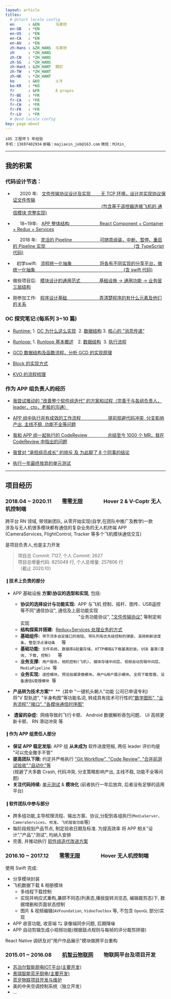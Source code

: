 ```yaml
---
layout: article
titles:
  # @start locale config
  en      : &EN       马家欣
  en-GB   : *EN
  en-US   : *EN
  en-CA   : *EN
  en-AU   : *EN
  zh-Hans : &ZH_HANS  马家欣
  zh      : *ZH_HANS
  zh-CN   : *ZH_HANS
  zh-SG   : *ZH_HANS
  zh-Hant : &ZH_HANT  關於
  zh-TW   : *ZH_HANT
  zh-HK   : *ZH_HANT
  ko      : &KO       소개
  ko-KR   : *KO
  fr      : &FR       À propos
  fr-BE   : *FR
  fr-CA   : *FR
  fr-CH   : *FR
  fr-FR   : *FR
  fr-LU   : *FR
  # @end locale config
key: page-about
---
```



`iOS 工程师`&nbsp;`5 年经验`&nbsp;  
`手机：13697402934`&nbsp;`邮箱：majiaxin_job@163.com`&nbsp;`微信：MJXin_`  

---
## 我的积累
### 代码设计节选：
* &emsp;&nbsp;&nbsp;2020 年: &nbsp;&nbsp;[文件传输协议设计及实现&emsp;&emsp;&nbsp;无 TCP 环境，设计并实现协议保证文件传输  
&emsp;&emsp;&emsp;&emsp;&emsp;&emsp;&emsp;&emsp;&emsp;&emsp;&emsp;&emsp;&emsp;&emsp;&emsp;&emsp;&nbsp;&emsp;&emsp;&emsp;&nbsp;&nbsp;(包含基于遥控器连接飞机的 通信模块 完整实现)](https://mjxin.github.io/2020/10/20/%E8%AE%BE%E8%AE%A1%E4%B8%93%E9%A2%98-USB%E6%96%87%E4%BB%B6%E4%BC%A0%E8%BE%93%E5%8D%8F%E8%AE%AE.html)

* &emsp;&nbsp;&nbsp;18~19年: &nbsp;&nbsp;[APP 整体结构&emsp;&emsp;&emsp;&emsp;&emsp;&emsp;&nbsp;&nbsp;&nbsp;React Component + Container + Redux + Services](https://mjxin.github.io/2020/10/19/%E8%AE%BE%E8%AE%A1%E4%B8%93%E9%A2%98-APP%E7%BB%93%E6%9E%84.html)

* &emsp;&nbsp;&nbsp;2018 年: &nbsp;&nbsp;[灵活的 Pipeline&emsp;&emsp;&emsp;&emsp;&emsp;&emsp;&nbsp;可随意组装，中断、暂停、重启的 Pipeline 实现 
&emsp;&emsp;&emsp;&emsp;&emsp;&emsp;&emsp;&emsp;&emsp;&emsp;&emsp;&emsp;&emsp;&emsp;&emsp;&emsp;&emsp;&emsp;&emsp;&nbsp;&nbsp;(含 TypeScript 代码)](https://mjxin.github.io/2020/10/18/%E8%AE%BE%E8%AE%A1%E4%B8%93%E9%A2%98-%E7%81%B5%E6%B4%BB%E6%8B%BC%E8%A3%85%E7%9A%84-Pipeline.html)

* &nbsp;&nbsp;&nbsp;初学swift: &nbsp;&nbsp;[流程统一化抽象&emsp;&emsp;&emsp;&emsp;&emsp;&emsp; 将各有不同实现的分享平台，做统一化抽象
&emsp;&emsp;&emsp;&emsp;&emsp;&emsp;&emsp;&emsp;&emsp;&emsp;&emsp;&emsp;&emsp;&emsp;&emsp;&emsp;&emsp;&emsp;&emsp;&nbsp;&nbsp;(含 swift 代码)](https://mjxin.github.io/2020/10/16/%E8%AE%BE%E8%AE%A1%E4%B8%93%E9%A2%98-%E5%88%86%E4%BA%AB%E6%A8%A1%E5%9D%97.html)

* 做些项目后: &nbsp;&nbsp;[模块设计的通用范式&emsp;&emsp;&emsp;&emsp; 基础设施 -> 通用功能 -> 业务层 三层结构](https://mjxin.github.io/2020/10/17/%E8%AE%BE%E8%AE%A1%E4%B8%93%E9%A2%98-%E6%A8%A1%E5%9D%97%E8%AE%BE%E8%AE%A1%E9%80%9A%E7%94%A8%E8%8C%83%E5%BC%8F.html)

* 刚参加工作: &nbsp;&nbsp;[程序设计基础&emsp;&emsp;&emsp;&emsp;&emsp;&emsp;&emsp; 弄清楚程序的有什么元素及他们的关系](https://mjxin.github.io/2020/10/15/%E8%AE%BE%E8%AE%A1%E4%B8%93%E9%A2%98-%E7%A8%8B%E5%BA%8F%E6%9C%89%E4%BB%80%E4%B9%88%E5%85%83%E7%B4%A0.html)

### OC 探究笔记:(每系列 3~10 篇)
* [Runtime:](https://mjxin.github.io/2020/09/12/%E7%B4%A2%E5%BC%95-OC-%E7%9A%84%E6%BA%90%E7%A0%81%E8%A7%A3%E6%9E%90%E7%B3%BB%E5%88%97.html#runtime-%E7%B3%BB%E5%88%97) 1. [OC 为什么这么实现](https://mjxin.github.io/2020/08/27/OC%E5%9F%BA%E7%9F%B3-Runtime-%E6%AD%A3%E6%96%871.html)&nbsp;&nbsp;2. [数据结构](https://mjxin.github.io/2020/08/26/OC%E5%9F%BA%E7%9F%B3-Runtime-%E6%AD%A3%E6%96%872.html) 3. [核心的 ”消息传递“](https://mjxin.github.io/2020/08/25/OC%E5%9F%BA%E7%9F%B3-Runtime-%E6%AD%A3%E6%96%873.html)

* [Runloop:](https://mjxin.github.io/2020/09/12/%E7%B4%A2%E5%BC%95-OC-%E7%9A%84%E6%BA%90%E7%A0%81%E8%A7%A3%E6%9E%90%E7%B3%BB%E5%88%97.html#runloop-%E7%B3%BB%E5%88%97) 1. [Runloop 基本概述](https://mjxin.github.io/2020/08/20/OC%E5%9F%BA%E7%9F%B3-Runloop-%E6%AD%A3%E6%96%871.html)&emsp;2. [数据结构](https://mjxin.github.io/2020/08/19/OC基石-Runloop-正文2.html)&nbsp;&nbsp;3. [执行流程](https://mjxin.github.io/2020/08/18/OC%E5%9F%BA%E7%9F%B3-Runloop-%E6%AD%A3%E6%96%873.html)  

* [GCD 数据结构及函数流程，分析 GCD 的实现原理](https://mjxin.github.io/2020/09/12/%E7%B4%A2%E5%BC%95-OC-%E7%9A%84%E6%BA%90%E7%A0%81%E8%A7%A3%E6%9E%90%E7%B3%BB%E5%88%97.html#gcd-%E7%B3%BB%E5%88%97)

* [Block 的实现方式](https://mjxin.github.io/2020/08/15/OC%E5%9F%BA%E7%9F%B3-Block-%E6%AD%A3%E6%96%87.html)

* [KVO 的流程梳理](https://mjxin.github.io/2020/08/16/OC%E5%9F%BA%E7%9F%B3-KVO-%E6%AD%A3%E6%96%87.html)

### 作为 APP 组负责人的经历
* [我尝试推动的 ”改善整个软件组迭代“ 的方案和过程（完善于与各组负责人，leader，cto，老板的沟通）](https://mjxin.github.io/2020/10/12/%E7%B4%A2%E5%BC%95-%E6%94%B9%E8%BF%9B%E5%85%AC%E5%8F%B8%E8%BD%AF%E4%BB%B6%E7%BB%84%E8%BF%AD%E4%BB%A3%E5%B0%9D%E8%AF%95.html)

* [APP 组中执行并有成效的工作流程 &emsp;&emsp;&emsp;&emsp;&emsp;&nbsp;&nbsp; 提前规避代码冲突, 分支影响产出, 主线不稳, 功能不全等问题](https://mjxin.github.io/2020/08/10/%E5%B7%A5%E7%A8%8B%E4%B8%93%E9%A2%98-APP%E7%BB%84%E6%8E%A8%E8%A1%8C%E7%9A%84%E5%B7%A5%E4%BD%9C%E6%B5%81%E7%A8%8B.html)

* [我和 APP 组一起执行的 CodeReview &emsp;&emsp;&emsp;&emsp; 总结至今 1000 个 MR，我在 CodeReview 中指出的问题](https://mjxin.github.io/2020/08/08/%E5%B7%A5%E7%A8%8B%E4%B8%93%E9%A2%98-CodeReview%E6%88%90%E6%9E%9C%E5%9B%9E%E9%A1%BE.html)

* [我曾对 “承担组员成长” 的排斥 及 为此聊了 8 个同事的结论](https://mjxin.github.io/2020/08/05/%E5%85%B3%E4%BA%8E%E6%80%8E%E4%B9%88%E5%AF%B9%E5%BE%85%E5%85%AC%E5%8F%B8%E4%B8%8E%E5%90%8C%E4%BA%8B.html)

* [执行一年最终放弃的单元测试](https://mjxin.github.io/2020/08/04/%E5%B7%A5%E7%A8%8B%E4%B8%93%E9%A2%98-%E5%8D%95%E5%85%83%E6%B5%8B%E8%AF%95.html)

---

<!-- ## 个人经历
2016.10 ~ 至今&emsp;&emsp;&emsp;&emsp;&emsp;&emsp;&emsp;&emsp;&emsp;&emsp;杭州零零科技&emsp;&emsp;&emsp;&emsp;&emsp;&emsp;&emsp;&emsp;iOS 开发 & APP 组负责人  
2015.01 ~ 2016.08&emsp;&emsp;&emsp;&emsp;&emsp;&emsp;&emsp;&emsp;&nbsp;广州机智云物联网&emsp;&emsp;&emsp;&emsp;&emsp;&emsp;iOS 开发  
2011.09 ~ 2015.06&emsp;&emsp;&emsp;&emsp;&emsp;&emsp;&emsp;&emsp;&nbsp;肇庆学院(2A)&emsp;&emsp;&emsp;&emsp;&emsp;&emsp;&emsp;&emsp;本科  

--- -->

## 项目经历
### 2018.04 ~ 2020.11  [零零无限](https://zerozerorobotics.com)    Hover 2 & V-Coptr 无人机控制端
跨平台 RN 领域, 带领新团队, 从零开始实现(自学,在团队中推广及教学)一款  
涉及与无人机很多模块都有通信的复杂业务的无人机终端 APP  
(CameraServices, FlightControl, Tracker 等多个飞机模块通信交互)

是项目负责人,也是主力开发  
> 项目总 Commit: 7127, 个人 Commit: 2627  
> 项目总增量代码: 825049 行, 个人总增量: 257806 行  
>（截止 2020.10）  

   
#### ❙技术上负责的部分   
* APP 基础设施 **方案\协议的选型和实现**, 包括: 
  * **协议的选择设计与功能实现:**&nbsp;&nbsp;APP 与飞机 控制、摇杆、图传、USB遥控 等不同"通信协议", 通信及上层功能实现   
  &emsp;&emsp;&emsp;&emsp;&emsp;&emsp;&emsp;&emsp;&emsp;&emsp;&emsp;&emsp;&emsp;"业务功能协议", ["文件传输协议"](https://mjxin.github.io/2020/10/20/%E8%AE%BE%E8%AE%A1%E4%B8%93%E9%A2%98-USB%E6%96%87%E4%BB%B6%E4%BC%A0%E8%BE%93%E5%8D%8F%E8%AE%AE.html) 等制定和实现
  * **结构探索并搭建:**&nbsp;&nbsp;[Redux+Services 处理业务的方式](https://mjxin.github.io/2020/10/19/%E8%AE%BE%E8%AE%A1%E4%B8%93%E9%A2%98-APP%E7%BB%93%E6%9E%84.html)
  * **基础组件:**&nbsp;&nbsp;`带节流多自定接口的按钮`、`带队列有优先级控制的弹窗`、`高频刷新进度条`、`整型浮点滑动条` &nbsp;&nbsp;&nbsp;&nbsp;等
  * **基础功能:**&nbsp;&nbsp;`文件系统`、`数据库&轻量存储`、`HTTP模板&下载基类封装`、`USB 基类(查询, 下载, 控制)`  &emsp;&nbsp;等
  * **业务支撑:**&nbsp;&nbsp;`用户服务`、`相机控制(飞机)`、`媒体存储中间层`、`视频自动剪辑中间层`、`MediaPipeline` &nbsp;等
  * **业务实现:**&nbsp;&nbsp;`遥控模块`、`预览拍摄录像模块`、`用户&用户展示模块`、`全局下载管理`、`设备通信&管理模块`&nbsp;&nbsp;等

* **产品转为技术方案****&nbsp;&nbsp;**&nbsp;&nbsp;(其中 "一键机头朝人"功能 公司已申请专利)  
  将"V 型轨迹", "半身构图"等功能名词, 转成具有技术可行性的["数学图形", "业务流程","接口", "各模块通信时序图"](https://mjxin.github.io/2020/05/30/%E9%A1%B9%E7%9B%AE%E9%99%84%E5%BD%95-%E6%99%BA%E8%83%BD%E6%A8%A1%E5%BC%8F.html)

* **&nbsp;遗留的杂症:**&nbsp;&nbsp;网络导致的飞行卡顿、 Android 数据解析吞包问题、 UI 高频更新卡顿、 RN 滑动冲突 等

#### ❙作为 APP 组责任人部分
* **保证 APP 稳定发版:**  APP 组 **从未成为** 软件进度短板, 两任 leader 评价均是 "可以完全撒手不管"
* **提高团队下限:** 约定并严格执行 ["Git Workflow", "Code Review", "合并前测试验收","自动化"等](https://mjxin.github.io/2020/08/12/%E7%B4%A2%E5%BC%95-%E5%B7%A5%E7%A8%8B%E4%B8%93%E9%A2%98%E7%B4%A2%E5%BC%95.html)  
 (规避了大多数 Crash, 代码冲突, 分支策略影响产出, 主线不稳, 功能不全等问题)
* **关注代码持续:** [单元测试](https://mjxin.github.io/2020/08/04/%E5%B7%A5%E7%A8%8B%E4%B8%93%E9%A2%98-%E5%8D%95%E5%85%83%E6%B5%8B%E8%AF%95.html) & **模块化** (前者执行一年后放弃, 后者没有足够的适用平台)

#### ❙软件团队中参与部分
* 跨多组功能,主导梳理流程、输出方案、协议,分配到各组执行(`MediaServer`、`CameraServices`、`校准`、`飞机智能功能`等)
* 每阶段规划产品节点, 制定验收日期及标准. 为提高效率 将 APP 相关"设计","产品","测试", 均纳入安排
* 完善, 并推动执行 [软件组迭代改进方案](https://mjxin.github.io/2020/10/12/%E7%B4%A2%E5%BC%95-%E6%94%B9%E8%BF%9B%E5%85%AC%E5%8F%B8%E8%BD%AF%E4%BB%B6%E7%BB%84%E8%BF%AD%E4%BB%A3%E5%B0%9D%E8%AF%95.html)


### 2016.10 ~ 2017.12  [零零无限](https://zerozerorobotics.com)    Hover 无人机控制端
使用 Swift 完成:
* 分享模块封装
* 飞机数据下载 & 相册模块
  * 多线程下载控制
  * 实现并响应式重构,兼顾不同态(列表态,播放旋转浏览态, 编辑裁剪态)下, 数据增删和页面状态控制
  * 图片 & 视频编辑(`AVFoundation`, `VideoToolbox` 等, 不包含 `OpenGL` 部分)实现
* APP 收音功能, 收音端 ⇆ 录像端同步问题,  后期降噪
* APP 自动剪辑生成小视频功能(根据鼓点规则与每帧的评分裁剪拼接)

React Native 调研及对"用户作品展示"模块做跨平台重构

### 2015.01 ~ 2016.08  [机智云物联网](https://www.gizwits.com)  物联网平台及项目开发
* [苏泊尔智能厨电IOT平台(主要开发)](https://mjxin.github.io/2016/08/04/%E6%9C%BA%E6%99%BA%E4%BA%91-%E9%A1%B9%E7%9B%AE%E7%95%99%E6%A1%A3-%E8%8B%8F%E5%B7%A7%E5%B7%A7.html)
* [景瑞智能蓝牙厨电(主要开发)](https://mjxin.github.io/2016/08/04/%E6%9C%BA%E6%99%BA%E4%BA%91-%E9%A1%B9%E7%9B%AE%E7%95%99%E6%A1%A3-%E8%93%9D%E7%89%99%E7%89%A9%E8%81%94%E9%A1%B9%E7%9B%AE.html#%E6%99%AF%E7%91%9E%E6%99%BA%E8%83%BD%E5%8E%A8%E5%85%B7vmark)
* [蓝牙物联项目开发与维护](https://mjxin.github.io/2016/08/04/%E6%9C%BA%E6%99%BA%E4%BA%91-%E9%A1%B9%E7%9B%AE%E7%95%99%E6%A1%A3-%E8%93%9D%E7%89%99%E7%89%A9%E8%81%94%E9%A1%B9%E7%9B%AE.html)
* 美的中央空调控制系统（独立开发）
* ...